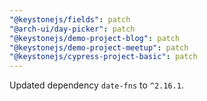 ```yaml
---
"@keystonejs/fields": patch
"@arch-ui/day-picker": patch
"@keystonejs/demo-project-blog": patch
"@keystonejs/demo-project-meetup": patch
"@keystonejs/cypress-project-basic": patch
---
```


Updated dependency `date-fns` to `^2.16.1`.
